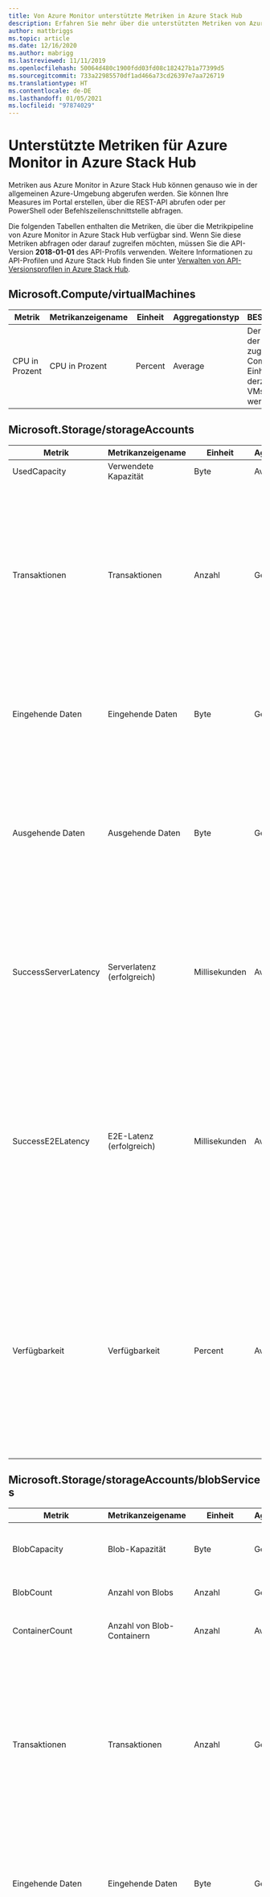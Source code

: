 ```yaml
---
title: Von Azure Monitor unterstützte Metriken in Azure Stack Hub
description: Erfahren Sie mehr über die unterstützten Metriken von Azure Monitor in Azure Stack Hub.
author: mattbriggs
ms.topic: article
ms.date: 12/16/2020
ms.author: mabrigg
ms.lastreviewed: 11/11/2019
ms.openlocfilehash: 50064d480c1900fdd03fd08c182427b1a77399d5
ms.sourcegitcommit: 733a22985570df1ad466a73cd26397e7aa726719
ms.translationtype: HT
ms.contentlocale: de-DE
ms.lasthandoff: 01/05/2021
ms.locfileid: "97874029"
---
```

# <a name="supported-metrics-for-azure-monitor-on-azure-stack-hub"></a>Unterstützte Metriken für Azure Monitor in Azure Stack Hub

Metriken aus Azure Monitor in Azure Stack Hub können genauso wie in der allgemeinen Azure-Umgebung abgerufen werden. Sie können Ihre Measures im Portal erstellen, über die REST-API abrufen oder per PowerShell oder Befehlszeilenschnittstelle abfragen.

Die folgenden Tabellen enthalten die Metriken, die über die Metrikpipeline von Azure Monitor in Azure Stack Hub verfügbar sind. Wenn Sie diese Metriken abfragen oder darauf zugreifen möchten, müssen Sie die API-Version **2018-01-01** des API-Profils verwenden. Weitere Informationen zu API-Profilen und Azure Stack Hub finden Sie unter [Verwalten von API-Versionsprofilen in Azure Stack Hub](azure-stack-version-profiles.md).

## <a name="microsoftcomputevirtualmachines"></a>Microsoft.Compute/virtualMachines

| Metrik | Metrikanzeigename | Einheit | Aggregationstyp | BESCHREIBUNG | Dimensionen |
|----------------|---------------------|---------|------------------|-----------------------------------------------------------------------------------------------|---------------|
| CPU in Prozent | CPU in Prozent | Percent | Average | Der Prozentsatz der zugewiesenen Compute-Einheiten, die derzeit von den VMs verwendet werden | Keine Dimensionen |

## <a name="microsoftstoragestorageaccounts"></a>Microsoft.Storage/storageAccounts

| Metrik | Metrikanzeigename | Einheit | Aggregationstyp | BESCHREIBUNG | Dimensionen |
|----------------------|------------------------|--------------|------------------|---------------------------------------------------------------------------------------------------------------------------------------------------------------------------------------------------------------------------------------------------------------------------------------------------------------------------------------------------------------------------------|--------------------------------|
| UsedCapacity | Verwendete Kapazität | Byte | Average | Vom Konto verwendete Kapazität | Keine Dimensionen |
| Transaktionen | Transaktionen | Anzahl | Gesamt | Die Anzahl von Anforderungen, die an einen Speicherdienst oder an den angegebenen API-Vorgang gerichtet wurden. Diese Anzahl umfasst erfolgreiche und fehlgeschlagene Anforderungen sowie Anforderungen, die Fehler erzeugt haben. Verwenden Sie die Dimension „ResponseType“ für die Anzahl von verschiedenen Antworttypen. | ResponseType, GeoType, ApiName |
| Eingehende Daten | Eingehende Daten | Byte | Gesamt | Die Menge der Eingangsdaten in Byte. Dieser Wert umfasst in Azure Storage eingehende Daten von einem externen Client sowie eingehende Daten innerhalb von Azure. | GeoType, ApiName |
| Ausgehende Daten | Ausgehende Daten | Byte | Gesamt | Die Menge der Ausgangsdaten in Byte. Dieser Wert umfasst in Azure Storage ausgehende Daten von einem externen Client sowie ausgehende Daten innerhalb von Azure. Der Wert stellt somit keine gebührenpflichtigen ausgehenden Daten dar. | GeoType, ApiName |
| SuccessServerLatency | Serverlatenz (erfolgreich) | Millisekunden | Average | Die durchschnittliche Latenz in Millisekunden, die von Azure Storage verwendet wurde, um eine erfolgreiche Anforderung zu verarbeiten. Dieser Wert enthält nicht die in „AverageE2ELatency“ angegebene Netzwerklatenz. | GeoType, ApiName |
| SuccessE2ELatency | E2E-Latenz (erfolgreich) | Millisekunden | Average | Die durchschnittliche End-to-End-Latenz für erfolgreiche Anforderungen in Millisekunden, die an einen Speicherdienst oder den angegebenen API-Vorgang gesendet wurden. Dieser Wert umfasst die erforderliche Verarbeitungszeit in Azure Storage für das Lesen der Anforderung, das Senden der Antwort und das Empfangen der Antwortbestätigung. | GeoType, ApiName |
| Verfügbarkeit | Verfügbarkeit | Percent | Average | Die Verfügbarkeit (in Prozent) für den Speicherdienst oder den angegebenen API-Vorgang. Berechnen Sie die Verfügbarkeit, indem Sie den Wert „TotalBillableRequests“ durch die Anzahl von zutreffenden Anforderungen teilen, einschließlich derer, die unerwartete Fehler erzeugt haben. Alle unerwarteten Fehler verringern die Verfügbarkeit für den Speicherdienst oder den angegebenen API-Vorgang. | GeoType, ApiName |

## <a name="microsoftstoragestorageaccountsblobservices"></a>Microsoft.Storage/storageAccounts/blobServices

| Metrik | Metrikanzeigename | Einheit | Aggregationstyp | BESCHREIBUNG | Dimensionen |
|--------|---------------------|------|------------------|-------------|------------|
| BlobCapacity | Blob-Kapazität | Byte | Gesamt | Die Größe des vom Blob-Dienst des Speicherkontos genutzten Speichers in Byte. | BlobType |
| BlobCount | Anzahl von Blobs | Anzahl | Gesamt | Die Anzahl von Blobs im Blob-Dienst des Speicherkontos. | BlobType |
| ContainerCount | Anzahl von Blob-Containern | Anzahl | Average | Die Anzahl von Containern im Blob-Dienst des Speicherkontos. | Keine Dimensionen |
| Transaktionen | Transaktionen | Anzahl | Gesamt | Die Anzahl von Anforderungen, die an einen Speicherdienst oder an den angegebenen API-Vorgang gerichtet wurden. Diese Anzahl umfasst erfolgreiche und fehlgeschlagene Anforderungen sowie Anforderungen, die Fehler erzeugt haben. Verwenden Sie die Dimension „ResponseType“ für die Anzahl von verschiedenen Antworttypen. | ResponseType, GeoType, ApiName |
| Eingehende Daten | Eingehende Daten | Byte | Gesamt | Die Menge der Eingangsdaten in Byte. Dieser Wert umfasst in Azure Storage eingehende Daten von einem externen Client sowie eingehende Daten innerhalb von Azure. | GeoType, ApiName |
| Ausgehende Daten | Ausgehende Daten | Byte | Gesamt | Die Menge der Ausgangsdaten in Byte. Dieser Wert umfasst in Azure Storage ausgehende Daten von einem externen Client sowie ausgehende Daten innerhalb von Azure. Der Wert stellt somit keine gebührenpflichtigen ausgehenden Daten dar. | GeoType, ApiName |
| SuccessServerLatency | Serverlatenz (erfolgreich) | Millisekunden | Average | Die durchschnittliche Latenz in Millisekunden, die von Azure Storage verwendet wurde, um eine erfolgreiche Anforderung zu verarbeiten. Dieser Wert enthält nicht die in „AverageE2ELatency“ angegebene Netzwerklatenz. | GeoType, ApiName |
| SuccessE2ELatency | E2E-Latenz (erfolgreich) | Millisekunden | Average | Die durchschnittliche End-to-End-Latenz für erfolgreiche Anforderungen in Millisekunden, die an einen Speicherdienst oder den angegebenen API-Vorgang gesendet wurden. Dieser Wert umfasst die erforderliche Verarbeitungszeit in Azure Storage für das Lesen der Anforderung, das Senden der Antwort und das Empfangen der Antwortbestätigung. | GeoType, ApiName |
| Verfügbarkeit | Verfügbarkeit | Percent | Average | Die Verfügbarkeit (in Prozent) für den Speicherdienst oder den angegebenen API-Vorgang. Berechnen Sie die Verfügbarkeit, indem Sie den Wert „TotalBillableRequests“ durch die Anzahl von zutreffenden Anforderungen teilen, einschließlich derer, die unerwartete Fehler erzeugt haben. Alle unerwarteten Fehler verringern die Verfügbarkeit für den Speicherdienst oder den angegebenen API-Vorgang. | GeoType, ApiName |

## <a name="microsoftstoragestorageaccountstableservices"></a>Microsoft.Storage/storageAccounts/tableServices

| Metrik | Metrikanzeigename | Einheit | Aggregationstyp | BESCHREIBUNG | Dimensionen |
|----------------------|------------------------|--------------|------------------|---------------------------------------------------------------------------------------------------------------------------------------------------------------------------------------------------------------------------------------------------------------------------------------------------------------------------------------------------------------------------------|--------------------------------|
| TableCapacity | Tabellenkapazität | Byte | Average | Die Größe des vom Tabellendienst des Speicherkontos genutzten Speichers in Byte. | Keine Dimensionen |
| TableCount | Anzahl von Tabellen | Anzahl | Average | Die Anzahl von Tabellen im Tabellenspeicherdienst des Speicherkontos. | Keine Dimensionen |
| TableEntityCount | Anzahl von Tabellenentitäten | Anzahl | Average | Die Anzahl von Tabellenentitäten im Tabellendienst des Speicherkontos. | Keine Dimensionen |
| Transaktionen | Transaktionen | Anzahl | Gesamt | Die Anzahl von Anforderungen, die an einen Speicherdienst oder an den angegebenen API-Vorgang gerichtet wurden. Diese Anzahl umfasst erfolgreiche und fehlgeschlagene Anforderungen sowie Anforderungen, die Fehler erzeugt haben. Verwenden Sie die Dimension „ResponseType“ für die Anzahl von verschiedenen Antworttypen. | ResponseType, GeoType, ApiName |
| Eingehende Daten | Eingehende Daten | Byte | Gesamt | Die Menge der Eingangsdaten in Byte. Dieser Wert umfasst in Azure Storage eingehende Daten von einem externen Client sowie eingehende Daten innerhalb von Azure. | GeoType, ApiName |
| Ausgehende Daten | Ausgehende Daten | Byte | Gesamt | Die Menge der Ausgangsdaten in Byte. Dieser Wert umfasst in Azure Storage ausgehende Daten von einem externen Client sowie ausgehende Daten innerhalb von Azure. Der Wert stellt somit keine gebührenpflichtigen ausgehenden Daten dar. | GeoType, ApiName |
| SuccessServerLatency | Serverlatenz (erfolgreich) | Millisekunden | Average | Die durchschnittliche Latenz in Millisekunden, die von Azure Storage verwendet wurde, um eine erfolgreiche Anforderung zu verarbeiten. Dieser Wert enthält nicht die in „AverageE2ELatency“ angegebene Netzwerklatenz. | GeoType, ApiName |
| SuccessE2ELatency | E2E-Latenz (erfolgreich) | Millisekunden | Average | Die durchschnittliche End-to-End-Latenz für erfolgreiche Anforderungen in Millisekunden, die an einen Speicherdienst oder den angegebenen API-Vorgang gesendet wurden. Dieser Wert umfasst die erforderliche Verarbeitungszeit in Azure Storage für das Lesen der Anforderung, das Senden der Antwort und das Empfangen der Antwortbestätigung. | GeoType, ApiName |
| Verfügbarkeit | Verfügbarkeit | Percent | Average | Die Verfügbarkeit (in Prozent) für den Speicherdienst oder den angegebenen API-Vorgang. Berechnen Sie die Verfügbarkeit, indem Sie den Wert „TotalBillableRequests“ durch die Anzahl von zutreffenden Anforderungen teilen, einschließlich derer, die unerwartete Fehler erzeugt haben. Alle unerwarteten Fehler verringern die Verfügbarkeit für den Speicherdienst oder den angegebenen API-Vorgang. | GeoType, ApiName |

## <a name="microsoftstoragestorageaccountsqueueservices"></a>Microsoft.Storage/storageAccounts/queueServices

| Metrik | Metrikanzeigename | Einheit | Aggregationstyp | BESCHREIBUNG | Dimensionen |
|----------------------|------------------------|--------------|------------------|---------------------------------------------------------------------------------------------------------------------------------------------------------------------------------------------------------------------------------------------------------------------------------------------------------------------------------------------------------------------------------|--------------------------------|
| QueueCapacity | Warteschlangenkapazität | Byte | Average | Die Größe des vom Warteschlangendienst des Speicherkontos genutzten Speichers in Byte. | Keine Dimensionen |
| QueueCount | Anzahl von Warteschlangen | Anzahl | Average | Die Anzahl von Warteschlangen im Warteschlangendienst des Speicherkontos. | Keine Dimensionen |
| QueueMessageCount | Anzahl von Warteschlangennachrichten | Anzahl | Average | Die ungefähre Anzahl von Warteschlangennachrichten im Warteschlangendienst des Speicherkontos. | Keine Dimensionen |
| Transaktionen | Transaktionen | Anzahl | Gesamt | Die Anzahl von Anforderungen, die an einen Speicherdienst oder an den angegebenen API-Vorgang gerichtet wurden. Diese Anzahl umfasst erfolgreiche und fehlgeschlagene Anforderungen sowie Anforderungen, die Fehler erzeugt haben. Verwenden Sie die Dimension „ResponseType“ für die Anzahl von verschiedenen Antworttypen. | ResponseType, GeoType, ApiName |
| Eingehende Daten | Eingehende Daten | Byte | Gesamt | Die Menge der Eingangsdaten in Byte. Dieser Wert umfasst in Azure Storage eingehende Daten von einem externen Client sowie eingehende Daten innerhalb von Azure. | GeoType, ApiName |
| Ausgehende Daten | Ausgehende Daten | Byte | Gesamt | Die Menge der Ausgangsdaten in Byte. Dieser Wert umfasst in Azure Storage ausgehende Daten von einem externen Client sowie ausgehende Daten innerhalb von Azure. Der Wert stellt somit keine gebührenpflichtigen ausgehenden Daten dar. | GeoType, ApiName |
| SuccessServerLatency | Serverlatenz (erfolgreich) | Millisekunden | Average | Die durchschnittliche Latenz in Millisekunden, die von Azure Storage verwendet wurde, um eine erfolgreiche Anforderung zu verarbeiten. Dieser Wert enthält nicht die in „AverageE2ELatency“ angegebene Netzwerklatenz. | GeoType, ApiName |
| SuccessE2ELatency | E2E-Latenz (erfolgreich) | Millisekunden | Average | Die durchschnittliche End-to-End-Latenz für erfolgreiche Anforderungen in Millisekunden, die an einen Speicherdienst oder den angegebenen API-Vorgang gesendet wurden. Dieser Wert umfasst die erforderliche Verarbeitungszeit in Azure Storage für das Lesen der Anforderung, das Senden der Antwort und das Empfangen der Antwortbestätigung. | GeoType, ApiName |
| Verfügbarkeit | Verfügbarkeit | Percent | Average | Die Verfügbarkeit (in Prozent) für den Speicherdienst oder den angegebenen API-Vorgang. Berechnen Sie die Verfügbarkeit, indem Sie den Wert „TotalBillableRequests“ durch die Anzahl von zutreffenden Anforderungen teilen, einschließlich derer, die unerwartete Fehler erzeugt haben. Alle unerwarteten Fehler verringern die Verfügbarkeit für den Speicherdienst oder den angegebenen API-Vorgang. | GeoType, ApiName |

## <a name="next-steps"></a>Nächste Schritte

Erfahren Sie mehr zu [Azure Monitor in Azure Stack Hub](azure-stack-metrics-azure-data.md).
